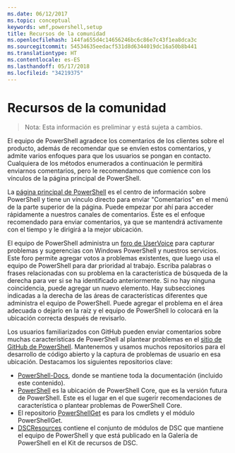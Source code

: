 ```yaml
---
ms.date: 06/12/2017
ms.topic: conceptual
keywords: wmf,powershell,setup
title: Recursos de la comunidad
ms.openlocfilehash: 144fa655d4c14656246bc6c86e7c43f1ea8dca3c
ms.sourcegitcommit: 54534635eedacf531d8d6344019dc16a50b8b441
ms.translationtype: HT
ms.contentlocale: es-ES
ms.lasthandoff: 05/17/2018
ms.locfileid: "34219375"
---
```

# <a name="community-resources"></a>Recursos de la comunidad #
> Nota: Esta información es preliminar y está sujeta a cambios.

El equipo de PowerShell agradece los comentarios de los clientes sobre el producto, además de recomendar que se envíen estos comentarios, y admite varios enfoques para que los usuarios se pongan en contacto.
Cualquiera de los métodos enumerados a continuación le permitirá enviarnos comentarios, pero le recomendamos que comience con los vínculos de la página principal de PowerShell.

La [página principal de PowerShell](https://microsoft.com/powershell) es el centro de información sobre PowerShell y tiene un vínculo directo para enviar "Comentarios" en el menú de la parte superior de la página.
Puede empezar por ahí para acceder rápidamente a nuestros canales de comentarios.
Este es el enfoque recomendado para enviar comentarios, ya que se mantendrá activamente con el tiempo y le dirigirá a la mejor ubicación.

El equipo de PowerShell administra un [foro de UserVoice](https://windowsserver.uservoice.com/forums/301869-powershell/) para capturar problemas y sugerencias con Windows PowerShell y nuestros servicios.
Este foro permite agregar votos a problemas existentes, que luego usa el equipo de PowerShell para dar prioridad al trabajo.
Escriba palabras o frases relacionadas con su problema en la característica de búsqueda de la derecha para ver si se ha identificado anteriormente.
Si no hay ninguna coincidencia, puede agregar un nuevo elemento.
Hay subsecciones indicadas a la derecha de las áreas de características diferentes que administra el equipo de PowerShell.
Puede agregar el problema en el área adecuada o dejarlo en la raíz y el equipo de PowerShell lo colocará en la ubicación correcta después de revisarlo.

Los usuarios familiarizados con GitHub pueden enviar comentarios sobre muchas características de PowerShell al plantear problemas en el [sitio de GitHub de PowerShell](https://github.com/powershell).
Mantenemos y usamos muchos repositorios para el desarrollo de código abierto y la captura de problemas de usuario en esa ubicación.
Destacamos los siguientes repositorios clave:

* [PowerShell-Docs](https://github.com/PowerShell/powershell-docs), donde se mantiene toda la documentación (incluido este contenido).
* [PowerShell](https://github.com/PowerShell/powershell) es la ubicación de PowerShell Core, que es la versión futura de PowerShell.
Este es el lugar en el que sugerir recomendaciones de característica o plantear problemas de PowerShell Core.
* El repositorio [PowerShellGet](https://github.com/PowerShell/powershellget) es para los cmdlets y el módulo PowerShellGet.
* [DSCResources](https://github.com/PowerShell/DscResources) contiene el conjunto de módulos de DSC que mantiene el equipo de PowerShell y que está publicado en la Galería de PowerShell en el Kit de recursos de DSC.
